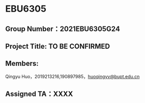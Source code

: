 # EBU6305
## Group Number：2021EBU6305G24
## Project Title: TO BE CONFIRMED
## Members:
Qingyu Huo，2019213216,190897985，huoqingyv@bupt.edu.cn
## Assigned TA：XXXX
